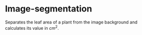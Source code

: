 # Image-segmentation
Separates the leaf area of a plant from the image background and calculates its value in $cm^2$. 
